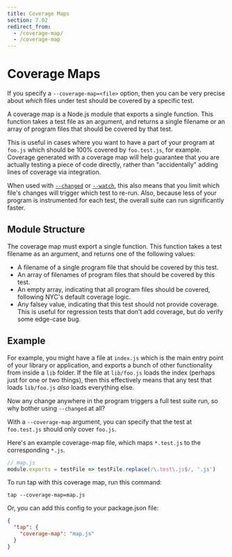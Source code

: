 ```yaml
---
title: Coverage Maps
section: 7.02
redirect_from:
  - /coverage-map/
  - /coverage-map
---
```

# Coverage Maps

If you specify a `--coverage-map=<file>` option, then you can be very precise
about _which_ files under test should be covered by a specific test.

A coverage map is a Node.js module that exports a single function.  This
function takes a test file as an argument, and returns a single filename or an
array of program files that should be covered by that test.

This is useful in cases where you want to have a part of your program at
`foo.js` which should be 100% covered by `foo.test.js`, for example.  Coverage
generated with a coverage map will help guarantee that you are actually testing
a piece of code directly, rather than "accidentally" adding lines of coverage
via integration.

When used with [`--changed`](/docs/save-failures-run-changed/) or
[`--watch`](/docs/watch/), this also means that you limit which file's changes will
trigger which test to re-run.  Also, because less of your program is
instrumented for each test, the overall suite can run significantly faster.

## Module Structure

The coverage map must export a single function.  This function takes a test filename as an argument, and returns one of the following values:

- A filename of a single program file that should be covered by this test.
- An array of filenames of program files that should be covered by this test.
- An empty array, indicating that all program files should be covered,
  following NYC's default coverage logic.
- Any falsey value, indicating that this test should not provide coverage.
  This is useful for regression tests that don't add coverage, but do verify
  some edge-case bug.

## Example

For example, you might have a file at `index.js` which is the main entry point
of your library or application, and exports a bunch of other functionality from
inside a `lib` folder.  If the file at `lib/foo.js` loads the index (perhaps
just for one or two things), then this effectively means that any test that
loads `lib/foo.js` _also_ loads everything else.

Now any change anywhere in the program triggers a full test suite run, so why
bother using `--changed` at all?

With a `--coverage-map` argument, you can specify that the test at
`foo.test.js` should only cover `foo.js`.

Here's an example coverage-map file, which maps `*.test.js` to the
corresponding `*.js`.

```js
// map.js
module.exports = testFile => testFile.replace(/\.test\.js$/, '.js')
```

To run tap with this coverage map, run this command:

```
tap --coverage-map=map.js
```

Or, you can add this config to your package.json file:

```json
{
  "tap": {
    "coverage-map": "map.js"
  }
}
```
